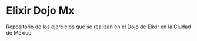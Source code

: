 # Elixir Dojo Mx

Repositorio de los ejercicios que se realizan en el Dojo de Elixir en la Ciudad de México
